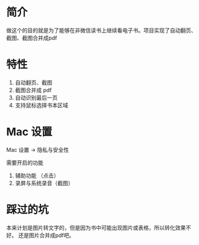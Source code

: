# 简介
做这个的目的就是为了能够在非微信读书上继续看电子书。项目实现了自动翻页、截图、截图合并成pdf

# 特性

1. 自动翻页、截图
2. 截图合并成 pdf
3. 自动识别最后一页
4. 支持鼠标选择书本区域


# Mac 设置

Mac 设置 -> 隐私与安全性

需要开启的功能

1. 辅助功能 （点击）
2. 录屏与系统录音（截图）


# 踩过的坑
本来计划是图片转文字的，但是因为书中可能出现图片或表格，所以转化效果不好。
还是图片合并成pdf吧。